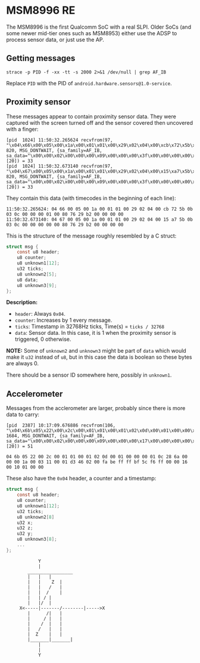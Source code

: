 
# MSM8996 RE

The MSM8996 is the first Qualcomm SoC with a real SLPI. Older SoCs (and some newer mid-tier ones such as MSM8953) either use the ADSP to process sensor data, or just use the AP.

## Getting messages
```
strace -p PID -f -xx -tt -s 2000 2>&1 /dev/null | grep AF_IB
```
Replace `PID` with the PID of `android.hardware.sensors@1.0-service`.
## Proximity sensor
These messages appear to contain proximity sensor data. They were captured with the screen turned off and the sensor covered then uncovered with a finger:

```
[pid  1024] 11:50:32.265624 recvfrom(97, "\x04\x66\x00\x05\x00\x1a\x00\x01\x01\x00\x29\x02\x04\x00\xcb\x72\x5b\x0b\x03\x0c\x00\x00\x00\x01\x00\x80\x76\x29\xb2\x00\x00\x00\x00", 820, MSG_DONTWAIT, {sa_family=AF_IB, sa_data="\x00\x00\x02\x00\x00\x00\x09\x00\x00\x00\x3f\x00\x00\x00\x00\x00\x00\x00"}, [20]) = 33
[pid  1024] 11:50:32.673140 recvfrom(97, "\x04\x67\x00\x05\x00\x1a\x00\x01\x01\x00\x29\x02\x04\x00\x15\xa7\x5b\x0b\x03\x0c\x00\x00\x00\x00\x00\x80\x76\x29\xb2\x00\x00\x00\x00", 820, MSG_DONTWAIT, {sa_family=AF_IB, sa_data="\x00\x00\x02\x00\x00\x00\x09\x00\x00\x00\x3f\x00\x00\x00\x00\x00\x00\x00"}, [20]) = 33
```

They contain this data (with timecodes in the beginning of each line):
```
11:50:32.265624: 04 66 00 05 00 1a 00 01 01 00 29 02 04 00 cb 72 5b 0b 03 0c 00 00 00 01 00 80 76 29 b2 00 00 00 00
11:50:32.673140: 04 67 00 05 00 1a 00 01 01 00 29 02 04 00 15 a7 5b 0b 03 0c 00 00 00 00 00 80 76 29 b2 00 00 00 00
```

This is the structure of the message roughly resembled by a C struct:
```c
struct msg {
	const u8 header;
	u8 counter;
	u8 unknown1[12];
	u32 ticks;
	u8 unknown2[5];
	u8 data;
	u8 unknown3[9];
};
```
**Description:**
+ `header`: Always `0x04`.
+ `counter`: Increases by 1 every message.
+ `ticks`: Timestamp in 32768Hz ticks, Time(s) = `ticks / 32768`
+ `data`: Sensor data. In this case, it is 1 when the proximity sensor is triggered, 0 otherwise.

**NOTE:** Some of `unknown2` and `unknown3` might be part of `data` which would make it `u32` instead of `u8`, but in this case the data is boolean so these bytes are always 0.

There should be a sensor ID somewhere here, possibly in `unknown1`.

## Accelerometer
Messages from the acclerometer are larger, probably since there is more data to carry:
```
[pid  2387] 10:17:09.676886 recvfrom(106, "\x04\x6b\x05\x22\x00\x2c\x00\x01\x01\x00\x01\x02\x0d\x00\x01\x00\x00\x00\x01\x0c\x28\x6a\x00\x00\x00\x1a\x00\x03\x11\x00\x01\xd3\x46\x02\x00\xfa\xbe\xff\xff\xbf\x5c\xf6\xff\x00\x00\x16\x00\x10\x01\x00\x00", 1684, MSG_DONTWAIT, {sa_family=AF_IB, sa_data="\x00\x00\x02\x00\x00\x00\x09\x00\x00\x00\x17\x00\x00\x00\x00\x00\x00\x00"}, [20]) = 51
```
```
04 6b 05 22 00 2c 00 01 01 00 01 02 0d 00 01 00 00 00 01 0c 28 6a 00 00 00 1a 00 03 11 00 01 d3 46 02 00 fa be ff ff bf 5c f6 ff 00 00 16 00 10 01 00 00
```
These also have the `0x04` header, a counter and a timestamp:
```c
struct msg {
	const u8 header;
	u8 counter;
	u8 unknown1[12];
	u32 ticks;
	u8 unknown2[8]
	u32 x;
	u32 z;
	u32 y;
	u8 unknown3[8];
	...
};
```
```
			Y
			|
		_________________
		|	|	|
		|	|    Z	|
		|	|   /	|
		|	|  /	|
		|	| /	|
		|	|/	|
	 X<-----|-------/--------|----->X
		|      /|	|
		|     /	|	|
		|    /	|	|
		|   /	|	|
		|  Z	|	|
		|_______|_______|
			|
			|
			Y
```